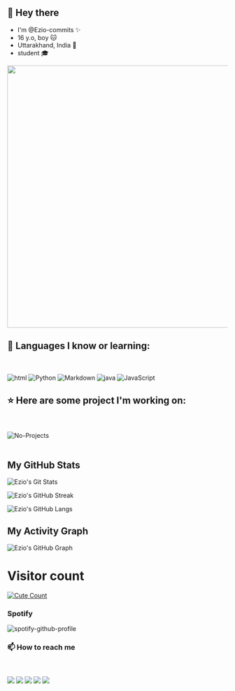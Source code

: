 ## 👋 Hey there

- I'm @Ezio-commits :sparkles:
- 16 y.o, boy :cat:
- Uttarakhand, India :round_pushpin:
- student :mortar_board:
<img src="https://te.legra.ph/file/1a7000442c7aae38d7f4d.jpg" width="600">

## :closed_book: Languages I know or learning:
<br><br>
![html](https://img.shields.io/badge/html-red.svg?style=for-the-badge&logo=html5&logoColor=white)
![Python](https://img.shields.io/badge/python-%230175C2.svg?style=for-the-badge&logo=python&logoColor=white)
![Markdown](https://img.shields.io/badge/markdown-black.svg?style=for-the-badge&logo=markdown&logoColor=white)
![java](https://img.shields.io/badge/java-blue.svg?style=for-the-badge&logo=java&logoColor=white)
![JavaScript](https://img.shields.io/badge/javascript-black.svg?style=for-the-badge&logo=javascript&logoColor=%23F7DF1E)

## :star: Here are some project I'm working on:
<br><br>
![No-Projects](https://img.shields.io/badge/none-black.svg?style=for-the-badge&logo=none&logoColor=white)
<br><br>

## My GitHub Stats

![Ezio's Git Stats](https://github-readme-stats.vercel.app/api?username=Ezio-commits&include_all_commits=true&count_private=true&theme=midnight-purple)

![Ezio's GitHub Streak](https://github-readme-streak-stats.herokuapp.com?user=Ezio-commits&theme=midnight-purple&border_radius=4.2)

![Ezio's GitHub Langs](https://github-readme-stats.vercel.app/api/top-langs/?username=Ezio-commits&theme=midnight-purple&layout=compact&langs_count=6)

## My Activity Graph


![Ezio's GitHub Graph](https://activity-graph.herokuapp.com/graph?username=Ezio-commits&custom_title=My%20Graph&bg_color=241731&line=f20f80&color=f52f91&point=fdf5ea&hide_border=true&area=false&area_color=fdf5ea)

# Visitor count

<a href="https://t.me/EzioSenpai"><img alt="Cute Count" src="https://count.getloli.com/get/@Ezio-commits?theme=gelbooru" /></a>

### Spotify
![spotify-github-profile](https://spotify-github-profile.vercel.app/api/view?uid=0nahohpt0m2j4qzc8e9at83hx&cover_image=true&theme=novatorem&show_offline=false&background_color=121212&bar_color=53b14f&bar_color_cover=false)

### 📫 How to reach me
<br><br> 
[<img src="https://img.shields.io/badge/Telegram-%230175C2?style=for-the-badge&logo=telegram">](https://t.me/EzioSenpai)
[<img src="https://img.shields.io/badge/Email-brown?style=for-the-badge&logo=gmail">](mailto:eziodrafts@gmail.com)
[<img src="https://img.shields.io/badge/discord-5865f2?style=for-the-badge&logo=discord&logoColor=black">](discordapp.com/users/Ezio#3352)
[<img src="https://img.shields.io/badge/anilist-%230175C2?style=for-the-badge&logo=anilist">](https://anilist.co/user/5773634)
[<img src="https://img.shields.io/badge/spotify-darkgreen?style=for-the-badge&logo=spotify">](https://open.spotify.com/user/0nahohpt0m2j4qzc8e9at83hx?si=IufmIpWOSdi2aISL8tVABg&utm)
<!--- edit the contact and anilist info later --->




<!---
Ezio-commits/Ezio-commits is a ✨ special ✨ repository because its `README.md` (this file) appears on your GitHub profile.
You can click the Preview link to take a look at your changes.
--->
